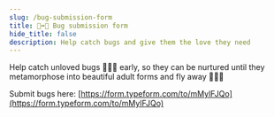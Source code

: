 ```yaml
---
slug: /bug-submission-form
title: 🐛➡️🦋 Bug submission form
hide_title: false
description: Help catch bugs and give them the love they need
---
```


Help catch unloved bugs 🐛🐛🐛 early, so they can be nurtured until they
metamorphose into beautiful adult forms and fly away 🦋🦋🦋

Submit bugs here: [https://form.typeform.com/to/mMylFJQo](https://form.typeform.com/to/mMylFJQo)
